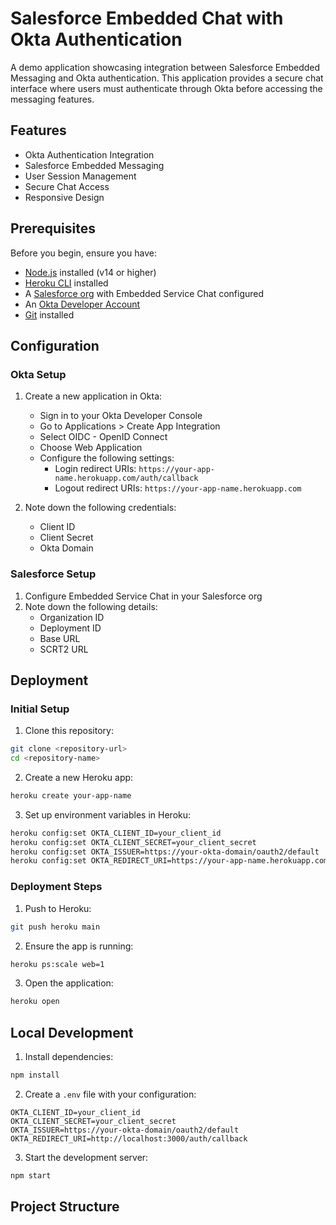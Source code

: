 # Salesforce Embedded Chat with Okta Authentication

A demo application showcasing integration between Salesforce Embedded Messaging and Okta authentication. This application provides a secure chat interface where users must authenticate through Okta before accessing the messaging features.

## Features

- Okta Authentication Integration
- Salesforce Embedded Messaging
- User Session Management
- Secure Chat Access
- Responsive Design

## Prerequisites

Before you begin, ensure you have:

- [Node.js](https://nodejs.org/) installed (v14 or higher)
- [Heroku CLI](https://devcenter.heroku.com/articles/heroku-cli) installed
- A [Salesforce org](https://developer.salesforce.com/signup) with Embedded Service Chat configured
- An [Okta Developer Account](https://developer.okta.com/signup/)
- [Git](https://git-scm.com/downloads) installed

## Configuration

### Okta Setup

1. Create a new application in Okta:
   - Sign in to your Okta Developer Console
   - Go to Applications > Create App Integration
   - Select OIDC - OpenID Connect
   - Choose Web Application
   - Configure the following settings:
     - Login redirect URIs: `https://your-app-name.herokuapp.com/auth/callback`
     - Logout redirect URIs: `https://your-app-name.herokuapp.com`

2. Note down the following credentials:
   - Client ID
   - Client Secret
   - Okta Domain

### Salesforce Setup

1. Configure Embedded Service Chat in your Salesforce org
2. Note down the following details:
   - Organization ID
   - Deployment ID
   - Base URL
   - SCRT2 URL

## Deployment

### Initial Setup

1. Clone this repository:
```bash
git clone <repository-url>
cd <repository-name>
```

2. Create a new Heroku app:
```bash
heroku create your-app-name
```

3. Set up environment variables in Heroku:
```bash
heroku config:set OKTA_CLIENT_ID=your_client_id
heroku config:set OKTA_CLIENT_SECRET=your_client_secret
heroku config:set OKTA_ISSUER=https://your-okta-domain/oauth2/default
heroku config:set OKTA_REDIRECT_URI=https://your-app-name.herokuapp.com/auth/callback
```

### Deployment Steps

1. Push to Heroku:
```bash
git push heroku main
```

2. Ensure the app is running:
```bash
heroku ps:scale web=1
```

3. Open the application:
```bash
heroku open
```

## Local Development

1. Install dependencies:
```bash
npm install
```

2. Create a `.env` file with your configuration:
```env
OKTA_CLIENT_ID=your_client_id
OKTA_CLIENT_SECRET=your_client_secret
OKTA_ISSUER=https://your-okta-domain/oauth2/default
OKTA_REDIRECT_URI=http://localhost:3000/auth/callback
```

3. Start the development server:
```bash
npm start
```

## Project Structure 